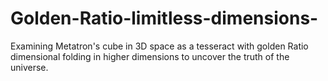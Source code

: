 # Golden-Ratio-limitless-dimensions-
Examining Metatron's cube in 3D space as a tesseract with golden Ratio dimensional folding in higher dimensions to uncover the truth of the universe.
